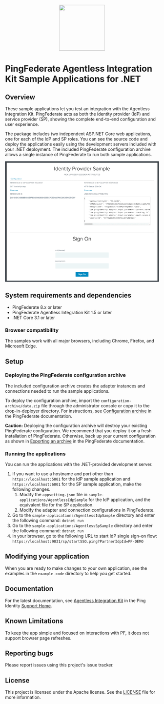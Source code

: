 <p align="center">
    <img src="https://assets.pingone.com/ux/end-user/0.14.0/images/ping-logo.svg" height="150" width="150" />
</p>

# PingFederate Agentless Integration Kit Sample Applications for .NET

## Overview

These sample applications let you test an integration with the Agentless Integration Kit. PingFederate acts as both the identity provider (IdP) and service provider (SP), showing the complete end-to-end configuration and user experience.

The package includes two independent ASP.NET Core web applications, one for each of the IdP and SP roles. You can see the source code and deploy the applications easily using the development servers included with your .NET deployment.
The included PingFederate configuration archive allows a single instance of PingFederate to run both sample applications.

<p align="center">
    <img src="/images/example.gif"/>
</p>

## System requirements and dependencies

* PingFederate 8.x or later
* PingFederate Agentless Integration Kit 1.5 or later
* .NET Core 3.1 or later

### Browser compatibility

The samples work with all major browsers, including Chrome, Firefox, and Microsoft Edge.

## Setup

### Deploying the PingFederate configuration archive
The included configuration archive creates the adapter instances and connections needed to run the sample applications.

To deploy the configuration archive, import the `configuration-archive/data.zip` file through the administrator console or copy it to the drop-in-deployer directory. For instructions, see [Configuration archive](https://docs.pingidentity.com/csh?Product=pf-latest&topicname=oor1564002974031.html) in the PingFederate documentation.

**Caution:** Deploying the configuration archive will destroy your existing PingFederate configuration. We recommend that you deploy it on a fresh installation of PingFederate. Otherwise, back up your current configuration as shown in [Exporting an archive](https://docs.pingidentity.com/csh?Product=pf-latest&topicname=amd1564002974196.html) in the PingFederate documentation.

### Running the applications
You can run the applications with the .NET-provided development server.

1. If you want to use a hostname and port other than `https://localhost:5001` for the IdP sample application and `https://localhost:6001`
for the SP sample application, make the following changes.
   1. Modify the `appsetting.json` file in `sample-applications/AgentlessIdpSample` for the IdP application, and the equivalent file for the SP application.
   2. Modify the adapter and connection configurations in PingFederate.
2. Go to the `sample-applications/AgentlessIdpSample` directory and enter the following command: `dotnet run`
3. Go to the `sample-applications/AgentlessSpSample` directory and enter the following command: `dotnet run`
4. In your browser, go to the following URL to start IdP single sign-on flow:
```https://localhost:9031/sp/startSSO.ping?PartnerIdpId=PF-DEMO```

## Modifying your application
When you are ready to make changes to your own application, see the examples in the `example-code` directory to help you get started.

## Documentation

For the latest documentation, see [Agentless Integration Kit](https://docs.pingidentity.com/bundle/integrations/page/ygj1563994984859.html) in the Ping Identity [Support Home](https://support.pingidentity.com/s/).

## Known Limitations

To keep the app simple and focused on interactions with PF, it does not support browser page refreshes.

## Reporting bugs

Please report issues using this project's issue tracker.

## License

This project is licensed under the Apache license. See the [LICENSE](LICENSE) file for more information.
